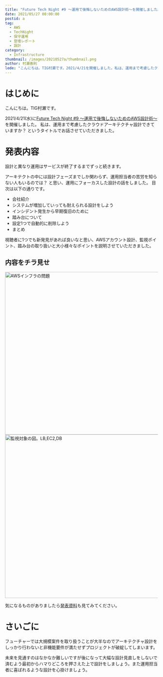 ```yaml
---
title: "Future Tech Night #9 ～運用で後悔しないためのAWS設計術～を開催しました。"
date: 2021/05/27 00:00:00
postid: a
tag:
  - AWS
  - TechNight
  - 保守運用
  - 登壇レポート
  - 設計
category:
  - Infrastructure
thumbnail: /images/20210527a/thumbnail.png
author: 村瀬善則
lede: "こんにちは。TIG村瀬です。2021/4/21を開催しました。私は、運用まで考慮したクラウドアーキテクチャ設計できていますか？というタイトルでお話させていただきました。発表資料は..."
---
```

# はじめに

こんにちは。TIG村瀬です。

2021/4/21(水)に[Future Tech Night #9 ～運用で後悔しないためのAWS設計術～](https://future.connpass.com/event/209778/)を開催しました。
私は、運用まで考慮したクラウドアーキテクチャ設計できていますか？ というタイトルでお話させていただきました。

<script async class="speakerdeck-embed" data-id="104031a6a5794ecaa26d0e160e660617" data-ratio="1.77777777777778" src="//speakerdeck.com/assets/embed.js"></script>

# 発表内容

設計と異なり運用はサービスが終了するまでずっと続きます。

アーキテクトの中には設計フェーズまでしか関わらず、運用担当者の苦労を知らない人もいるのでは？ と思い、運用にフォーカスした設計の話をしました。
目次は以下の通りです。

* 会社紹介
* システムが増加していっても耐えられる設計をしよう
* インシデント発生から早期復旧のために
* 踏み台について
* 設定1つで自動的に削除しよう
* まとめ

視聴者に1つでも新発見があれば良いなと思い、AWSアカウント設計、監視ポイント、踏み台の取り扱いと大小様々なポイントを説明させていただきました。

## 内容をチラ見せ

<img src="/images/20210527a/p1.png" alt="AWSインフラの問題" width="956" height="536" loading="lazy">

<img src="/images/20210527a/p2.png" alt="監視対象の図。LB,EC2,DB" width="959" height="539" loading="lazy">

気になるものがありましたら[発表資料](https://future.connpass.com/event/209778/presentation/)も見てみてください。

# さいごに

フューチャーでは大規模案件を取り扱うことが大半なのでアーキテクチャ設計をしっかり行わないと非機能要件が満たせずプロジェクトが破綻してしまいます。

未来を見通すのはなかなか難しいですが後になって大幅な設計見直しをしないで済むよう最初からハマりどころを押さえた上で設計をしましょう。また運用担当者に喜ばれるような設計を心掛けましょう。
